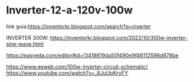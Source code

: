 # Inverter-12-a-120v-100w

link guia:https://inventorkr.blogspot.com/search?q=inverter


INVERTER 300W: https://inventorkr.blogspot.com/2022/10/300w-inverter-sine-wave.html


https://easyeda.com/editor#id=!3418619da50f490e9f46112596d878be

https://www.eeweb.com/100w-inverter-circuit-schematic/
https://www.youtube.com/watch?v=_8JuUpKryFY
